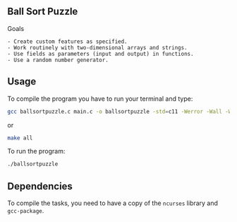 ## Ball Sort Puzzle

Goals

    - Create custom features as specified.
    - Work routinely with two-dimensional arrays and strings.
    - Use fields as parameters (input and output) in functions.
    - Use a random number generator.


## Usage

To compile the program you have to run your terminal and type:

  ```bash
  gcc ballsortpuzzle.c main.c -o ballsortpuzzle -std=c11 -Werror -Wall -Wno-vla-parameter -lcurses
  ```
  or
  ```bash
  make all
  ```

To run the program:

  ```bash
  ./ballsortpuzzle
  ```

## Dependencies

To compile the tasks, you need to have a copy of the `ncurses` library and `gcc-package`.